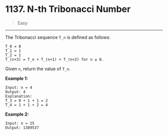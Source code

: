 # 1137. N-th Tribonacci Number

> Easy

------

The Tribonacci sequence `T_n` is defined as follows:

```
T_0 = 0
T_1 = 1
T_2 = 1
T_(n+3) = T_n + T_(n+1) + T_(n+2) for n ≥ 0.
```

Given `n`, return the value of `T_n`.

**Example 1:**

```
Input: n = 4
Output: 4
Explanation:
T_3 = 0 + 1 + 1 = 2
T_4 = 1 + 1 + 2 = 4
```

**Example 2:**

```
Input: n = 25
Output: 1389537
```
